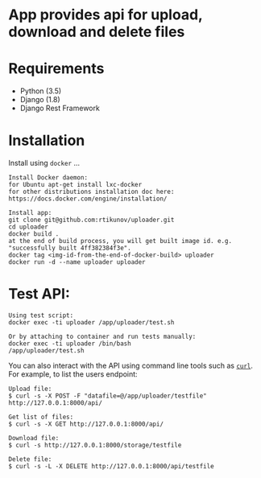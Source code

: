 # App provides api for upload, download and delete files


# Requirements

* Python (3.5)
* Django (1.8)
* Django Rest Framework

# Installation

Install using `docker` ...

    Install Docker daemon:
    for Ubuntu apt-get install lxc-docker 
    for other distributions installation doc here: https://docs.docker.com/engine/installation/

    Install app:
    git clone git@github.com:rtikunov/uploader.git
    cd uploader
    docker build .
    at the end of build process, you will get built image id. e.g. "successfully built 4ff382384f3e". 
    docker tag <img-id-from-the-end-of-docker-build> uploader
    docker run -d --name uploader uploader

# Test API:
    Using test script:
    docker exec -ti uploader /app/uploader/test.sh

    Or by attaching to container and run tests manually:
    docker exec -ti uploader /bin/bash
    /app/uploader/test.sh
    
You can also interact with the API using command line tools such as [`curl`](http://curl.haxx.se/). For example, to list the users endpoint:

    Upload file:
    $ curl -s -X POST -F "datafile=@/app/uploader/testfile" http://127.0.0.1:8000/api/

    Get list of files:
    $ curl -s -X GET http://127.0.0.1:8000/api/
    
    Download file:
    $ curl -s http://127.0.0.1:8000/storage/testfile

    Delete file:
    $ curl -s -L -X DELETE http://127.0.0.1:8000/api/testfile
